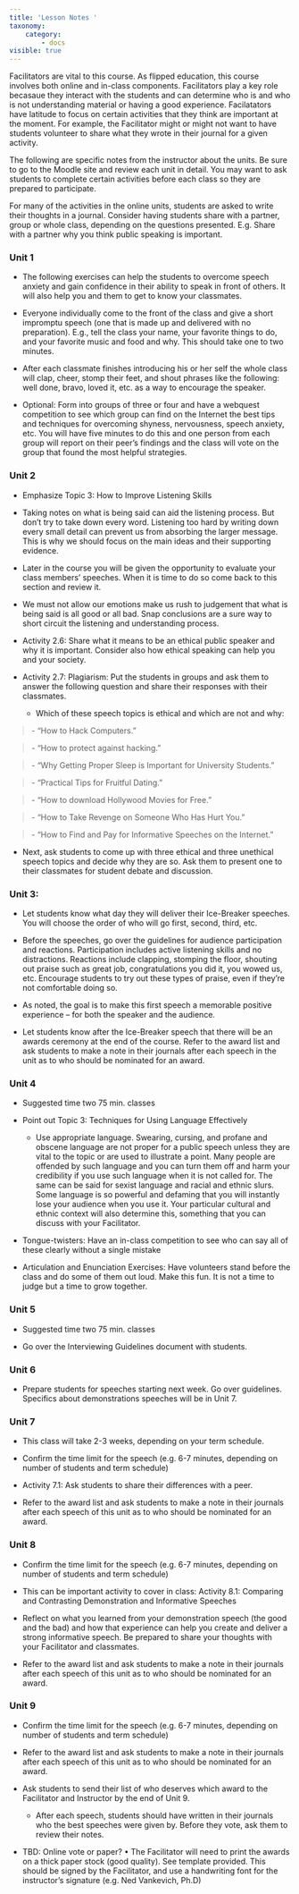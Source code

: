 ```yaml
---
title: 'Lesson Notes '
taxonomy:
    category:
        - docs
visible: true
---
```


Facilitators are vital to this course. As flipped education, this course involves both online and in-class components. Facilitators play a key role becasaue they interact with the students and can determine who is and who is not understanding material or having a good experience. Facilatators have latitude to focus on certain activities that they think are important at the moment. For example, the Facilitator might or might not want to have students volunteer to share what they wrote in their journal for a given activity. 

The following are specific notes from the instructor about the units.  Be sure to go to the Moodle site and review each unit in detail.  You may want to ask students to complete certain activities before each class so they are prepared to participate.


For many of the activities in the online units, students are asked to write
their thoughts in a journal. Consider having students share with a partner,
group or whole class, depending on the questions presented. E.g. Share with a
partner why you think public speaking is important.

### Unit 1

-   The following exercises can help the students to overcome speech anxiety and
    gain confidence in their ability to speak in front of others. It will also
    help you and them to get to know your classmates.

-   Everyone individually come to the front of the class and give a short
    impromptu speech (one that is made up and delivered with no preparation).
    E.g., tell the class your name, your favorite things to do, and your
    favorite music and food and why. This should take one to two minutes.

-   After each classmate finishes introducing his or her self the whole class
    will clap, cheer, stomp their feet, and shout phrases like the following:
    well done, bravo, loved it, etc. as a way to encourage the speaker.

-   Optional: Form into groups of three or four and have a webquest competition
    to see which group can find on the Internet the best tips and techniques for
    overcoming shyness, nervousness, speech anxiety, etc. You will have five
    minutes to do this and one person from each group will report on their
    peer’s findings and the class will vote on the group that found the most
    helpful strategies.

### Unit 2

-   Emphasize Topic 3: How to Improve Listening Skills

-   Taking notes on what is being said can aid the listening process. But don’t
    try to take down every word. Listening too hard by writing down every small
    detail can prevent us from absorbing the larger message. This is why we
    should focus on the main ideas and their supporting evidence.

-   Later in the course you will be given the opportunity to evaluate your class
    members’ speeches. When it is time to do so come back to this section and
    review it.

-   We must not allow our emotions make us rush to judgement that what is being
    said is all good or all bad. Snap conclusions are a sure way to short
    circuit the listening and understanding process.

-   Activity 2.6: Share what it means to be an ethical public speaker and why it
    is important. Consider also how ethical speaking can help you and your
    society.

-   Activity 2.7: Plagiarism: Put the students in groups and ask them to answer
    the following question and share their responses with their classmates.

    -   Which of these speech topics is ethical and which are not and why:

>   \- “How to Hack Computers.”

>   \- “How to protect against hacking.”

>   \- “Why Getting Proper Sleep is Important for University Students.”

>   \- “Practical Tips for Fruitful Dating.”

>   \- “How to download Hollywood Movies for Free.”

>   \- “How to Take Revenge on Someone Who Has Hurt You.”

>   \- “How to Find and Pay for Informative Speeches on the Internet.”

-   Next, ask students to come up with three ethical and three unethical speech
    topics and decide why they are so. Ask them to present one to their
    classmates for student debate and discussion.

### Unit 3:

-   Let students know what day they will deliver their Ice-Breaker speeches. You
    will choose the order of who will go first, second, third, etc.

-   Before the speeches, go over the guidelines for audience participation and
    reactions. Participation includes active listening skills and no
    distractions. Reactions include clapping, stomping the floor, shouting out
    praise such as great job, congratulations you did it, you wowed us, etc.
    Encourage students to try out these types of praise, even if they’re not
    comfortable doing so.

-   As noted, the goal is to make this first speech a memorable positive
    experience – for both the speaker and the audience.

-   Let students know after the Ice-Breaker speech that there will be an awards
    ceremony at the end of the course. Refer to the award list and ask students
    to make a note in their journals after each speech in the unit as to who
    should be nominated for an award.

### Unit 4

-   Suggested time two 75 min. classes

-   Point out Topic 3: Techniques for Using Language Effectively

    -   Use appropriate language. Swearing, cursing, and profane and obscene
        language are not proper for a public speech unless they are vital to the
        topic or are used to illustrate a point. Many people are offended by
        such language and you can turn them off and harm your credibility if you
        use such language when it is not called for. The same can be said for
        sexist language and racial and ethnic slurs. Some language is so
        powerful and defaming that you will instantly lose your audience when
        you use it. Your particular cultural and ethnic context will also
        determine this, something that you can discuss with your Facilitator.

-   Tongue-twisters: Have an in-class competition to see who can say all of
    these clearly without a single mistake

-   Articulation and Enunciation Exercises: Have volunteers stand before the
    class and do some of them out loud. Make this fun. It is not a time to judge
    but a time to grow together.

### Unit 5

-   Suggested time two 75 min. classes

-   Go over the Interviewing Guidelines document with students.

### Unit 6

-   Prepare students for speeches starting next week. Go over guidelines.
    Specifics about demonstrations speeches will be in Unit 7.

### Unit 7

-   This class will take 2-3 weeks, depending on your term schedule.

-   Confirm the time limit for the speech (e.g. 6-7 minutes, depending on number
    of students and term schedule)

-   Activity 7.1: Ask students to share their differences with a peer.

-   Refer to the award list and ask students to make a note in their journals
    after each speech of this unit as to who should be nominated for an award.
    

### Unit 8

-   Confirm the time limit for the speech (e.g. 6-7 minutes, depending on number
    of students and term schedule)

-   This can be important activity to cover in class: Activity 8.1: Comparing and Contrasting Demonstration and Informative Speeches 

* Reflect on what you learned from your demonstration speech (the good and the
bad) and how that experience can help you create and deliver a strong
informative speech. Be prepared to share your thoughts with your Facilitator and
classmates.

-   Refer to the award list and ask students to make a note in their journals
    after each speech of this unit as to who should be nominated for an award.

### Unit 9

-   Confirm the time limit for the speech (e.g. 6-7 minutes, depending on number
    of students and term schedule)

-   Refer to the award list and ask students to make a note in their journals
    after each speech of this unit as to who should be nominated for an award.

-   Ask students to send their list of who deserves which award to the
    Facilitator and Instructor by the end of Unit 9.

    -   After each speech, students should have written in their journals who
        the best speeches were given by. Before they vote, ask them to
        review their notes.

-   TBD: Online vote or paper?
•	The Facilitator will need to print the awards on a thick paper stock (good quality). See template provided. This should be signed by the Facilitator, and use a handwriting font for the instructor’s signature (e.g. Ned Vankevich, Ph.D)
